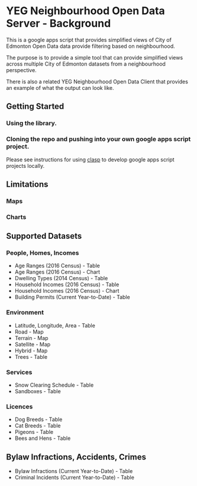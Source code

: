 # YEG Neighbourhood Open Data Server - Background
This is a google apps script that provides simplified views of City of Edmonton Open Data data provide filtering based on neighbourhood.

The purpose is to provide a simple tool that can provide simplified views across multiple City of Edmonton datasets from a neighbourhood perspective.

There is also a related YEG Neighbourhood Open Data Client that provides an example of what the output can look like.

## Getting Started
### Using the library.

### Cloning the repo and pushing into your own google apps script project.
Please see instructions for using [clasp](https://github.com/google/clasp) to develop google apps script projects locally.

## Limitations
### Maps
### Charts

## Supported Datasets
### People, Homes, Incomes
- Age Ranges (2016 Census) - Table
- Age Ranges (2016 Census) - Chart
- Dwelling Types (2014 Census) - Table
- Household Incomes (2016 Census) - Table
- Household Incomes (2016 Census) - Chart
- Building Permits (Current Year-to-Date) - Table

### Environment
- Latitude, Longitude, Area - Table
- Road - Map
- Terrain - Map
- Satellite - Map
- Hybrid - Map
- Trees - Table

### Services
- Snow Clearing Schedule - Table
- Sandboxes - Table

### Licences
- Dog Breeds - Table
- Cat Breeds - Table
- Pigeons - Table
- Bees and Hens - Table


## Bylaw Infractions, Accidents, Crimes
- Bylaw Infractions (Current Year-to-Date) - Table
- Criminal Incidents (Current Year-to-Date) - Table
